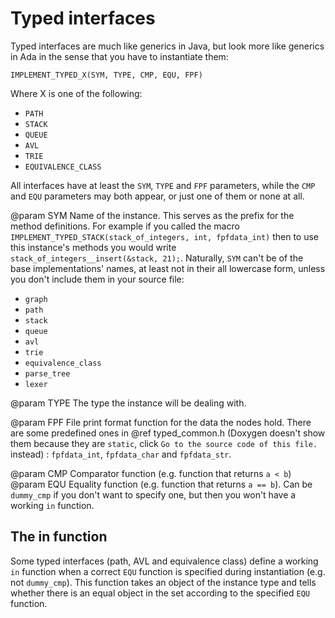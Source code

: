 # Typed interfaces

Typed interfaces are much like generics in Java, but look more like generics in
Ada in the sense that you have to instantiate them:

`IMPLEMENT_TYPED_X(SYM, TYPE, CMP, EQU, FPF)`

Where X is one of the following:
- `PATH`
- `STACK`
- `QUEUE`
- `AVL`
- `TRIE`
- `EQUIVALENCE_CLASS`

All interfaces have at least the `SYM`, `TYPE` and `FPF` parameters, while the
`CMP` and `EQU` parameters may both appear, or just one of them or none at all.

@param SYM Name of the instance. This serves as the prefix for the method
definitions. For example if you called the macro
`IMPLEMENT_TYPED_STACK(stack_of_integers, int, fpfdata_int)` then to use this
instance's methods you would write `stack_of_integers__insert(&stack, 21);`.
Naturally, `SYM` can't be of the base implementations' names, at least not in
their all lowercase form, unless you don't include them in your source file:
- `graph`
- `path`
- `stack`
- `queue`
- `avl`
- `trie`
- `equivalence_class`
- `parse_tree`
- `lexer`

@param TYPE The type the instance will be dealing with.

@param FPF File print format function for the data the nodes hold. There are
some predefined ones in @ref typed_common.h (Doxygen doesn't show them because
they are `static`, click `Go to the source code of this file.` instead) :
`fpfdata_int`, `fpfdata_char` and `fpfdata_str`.

@param CMP Comparator function (e.g. function that returns `a < b`)
@param EQU Equality function (e.g. function that returns `a == b`). Can be
`dummy_cmp` if you don't want to specify one, but then you won't have a working
`in` function.

## The in function

Some typed interfaces (path, AVL and equivalence class) define a working `in`
function when a correct `EQU` function is specified during instantiation
(e.g. not `dummy_cmp`). This function takes an object of the instance type and
tells whether there is an equal object in the set according to the specified
`EQU` function.
